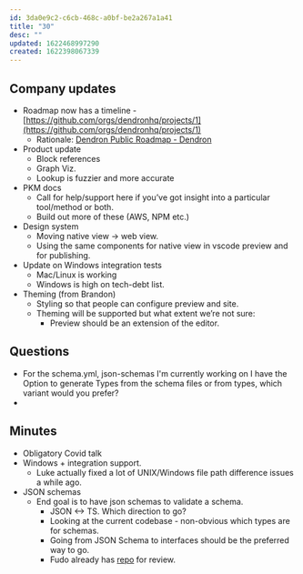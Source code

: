 ```yaml
---
id: 3da0e9c2-c6cb-468c-a0bf-be2a267a1a41
title: "30"
desc: ""
updated: 1622468997290
created: 1622398067339
---
```


## Company updates

-   Roadmap now has a timeline - [https://github.com/orgs/dendronhq/projects/1](https://github.com/orgs/dendronhq/projects/1)
    -   Rationale: [Dendron Public Roadmap - Dendron](https://wiki.dendron.so/notes/6e4c4f61-80a3-46fa-9ad3-04b99d9e9695.html)
-   Product update
    -   Block references
    -   Graph Viz.
    -   Lookup is fuzzier and more accurate
-   PKM docs
    -   Call for help/support here if you’ve got insight into a particular tool/method or both.
    -   Build out more of these (AWS, NPM etc.)
-   Design system
    -   Moving native view -> web view.
    -   Using the same components for native view in vscode preview and for publishing.
-   Update on Windows integration tests
    -   Mac/Linux is working
    -   Windows is high on tech-debt list.
-   Theming (from Brandon)
    -   Styling so that people can configure preview and site.
    -   Theming will be supported but what extent we’re not sure:
        -   Preview should be an extension of the editor.

## Questions

-   For the schema.yml, json-schemas I'm currently working on I have the Option to generate Types from the schema files or from types, which variant would you prefer?
-

## Minutes

-   Obligatory Covid talk
-   Windows + integration support.
    -   Luke actually fixed a lot of UNIX/Windows file path difference issues a while ago.
-   JSON schemas
    -   End goal is to have json schemas to validate a schema.
        -   JSON &lt;-> TS. Which direction to go?
        -   Looking at the current codebase - non-obvious which types are for schemas.
        -   Going from JSON Schema to interfaces should be the preferred way to go.
        -   Fudo already has [repo](https://github.com/flammehawk/dendron-schemas) for review.
